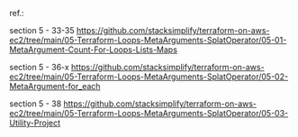 
ref.:

section 5 - 33-35
https://github.com/stacksimplify/terraform-on-aws-ec2/tree/main/05-Terraform-Loops-MetaArguments-SplatOperator/05-01-MetaArgument-Count-For-Loops-Lists-Maps

section 5 - 36-x
https://github.com/stacksimplify/terraform-on-aws-ec2/tree/main/05-Terraform-Loops-MetaArguments-SplatOperator/05-02-MetaArgument-for_each

section 5 - 38
https://github.com/stacksimplify/terraform-on-aws-ec2/tree/main/05-Terraform-Loops-MetaArguments-SplatOperator/05-03-Utility-Project
